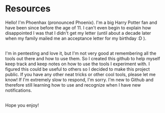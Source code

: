 # Resources

Hello! I'm Phoenhax (pronounced Phoenix). I'm a big Harry Potter fan and have been since before the age of 11. I can't even begin to explain how disappointed I was that I didn't get my letter (until about a decade later when my family mailed me an acceptance letter for my birthday :D ). 
</br></br>

I'm in pentesting and love it, but I'm not very good at remembering all the tools out there and how to use them. So I created this github to help myself keep track and keep notes on how to use the tools I experiment with. I figured this could be useful to others so I decided to make this project public. If you have any other neat tricks or other cool tools, please let me know! If I'm extremely slow to respond, I'm sorry. I'm new to Github and therefore still learning how to use and recognize when I have new notifications. 
</br></br>

Hope you enjoy! 
</br></br>
